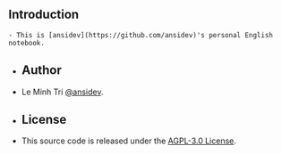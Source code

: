 ## Introduction
	- This is [ansidev](https://github.com/ansidev)'s personal English notebook.
- ## Author
- Le Minh Tri [@ansidev](https://ansidev.xyz/about).
- ## License
- This source code is released under the [AGPL-3.0 License](/LICENSE).